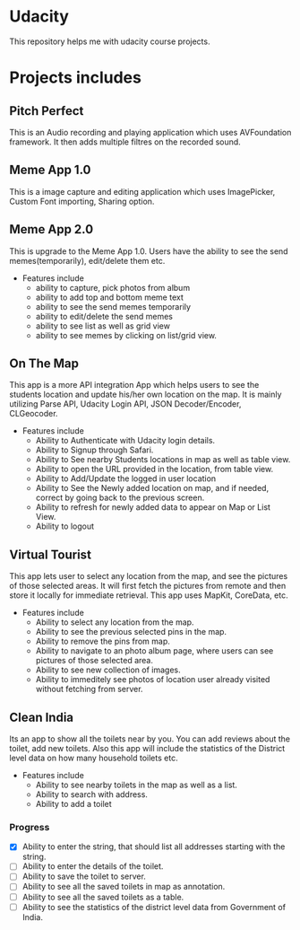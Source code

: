 # Udacity
This repository helps me with udacity course projects.

# Projects includes
## Pitch Perfect
This is an Audio recording and playing application which uses AVFoundation framework. It then adds multiple filtres on the recorded sound. 

## Meme App 1.0
This is a image capture and editing application which uses ImagePicker, Custom Font importing, Sharing option. 

## Meme App 2.0 
This is upgrade to the Meme App 1.0. Users have the ability to see the send memes(temporarily), edit/delete them etc. 
- Features include
  * ability to capture, pick photos from album
  * ability to add top and bottom meme text
  * ability to see the send memes temporarily
  * ability to edit/delete the send memes
  * ability to see list as well as grid view
  * ability to see memes by clicking on list/grid view.
 
## On The Map
This app is a more API integration App which helps users to see the students location and update his/her own location on the map. It is mainly utilizing Parse API, Udacity Login API, JSON Decoder/Encoder, CLGeocoder. 

- Features include
  * Ability to Authenticate with Udacity login details.
  * Ability to Signup through Safari.
  * Ability to See nearby Students locations in map as well as table view.
  * Ability to open the URL provided in the location, from table view.
  * Ability to Add/Update the logged in user location
  * Ability to See the Newly added location on map, and if needed, correct by going back to the previous screen.
  * Ability to refresh for newly added data to appear on Map or List View.
  * Ability to logout

## Virtual Tourist
This app lets user to select any location from the map, and see the pictures of those selected areas. It will first fetch the pictures from remote and then store it locally for immediate retrieval. This app uses MapKit, CoreData, etc. 

- Features include 
  * Ability to select any location from the map.
  * Ability to see the previous selected pins in the map. 
  * Ability to remove the pins from map. 
  * Ability to navigate to an photo album page, where users can see pictures of those selected area. 
  * Ability to see new collection of images. 
  * Ability to immeditely see photos of location user already visited without fetching from server. 

## Clean India
Its an app to show all the toilets near by you. You can add reviews about the toilet, add new toilets. Also this app will include the statistics of the District level data on how many household toilets etc. 

- Features include
    * Ability to see nearby toilets in the map as well as a list.
    * Ability to search with address.
    * Ability to add a toilet
 
### Progress
 * [x] Ability to enter the string, that should list all addresses starting with the string. 
 * [ ] Ability to enter the details of the toilet.
 * [ ] Ability to save the toilet to server.
 * [ ] Ability to see all the saved toilets in map as annotation.
 * [ ] Ability to see all the saved toilets as a table.
 * [ ] Ability to see the statistics of the district level data from Government of India.
